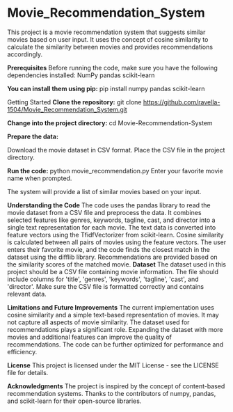 # Movie_Recommendation_System
This project is a movie recommendation system that suggests similar movies based on user input. It uses the concept of cosine similarity to calculate the similarity between movies and provides recommendations accordingly.

**Prerequisites**
Before running the code, make sure you have the following dependencies installed:
NumPy
pandas
scikit-learn

**You can install them using pip:**
pip install numpy pandas scikit-learn

Getting Started
**Clone the repository:**
git clone https://github.com/ravella-1504/Movie_Recommendation_System.git

**Change into the project directory:**
cd Movie-Recommendation-System

**Prepare the data:**

Download the movie dataset in CSV format.
Place the CSV file in the project directory.

**Run the code:**
python movie_recommendation.py
Enter your favorite movie name when prompted.

The system will provide a list of similar movies based on your input.

**Understanding the Code**
The code uses the pandas library to read the movie dataset from a CSV file and preprocess the data.
It combines selected features like genres, keywords, tagline, cast, and director into a single text representation for each movie.
The text data is converted into feature vectors using the TfidfVectorizer from scikit-learn.
Cosine similarity is calculated between all pairs of movies using the feature vectors.
The user enters their favorite movie, and the code finds the closest match in the dataset using the difflib library.
Recommendations are provided based on the similarity scores of the matched movie.
**Dataset**
The dataset used in this project should be a CSV file containing movie information. The file should include columns for 'title', 'genres', 'keywords', 'tagline', 'cast', and 'director'. Make sure the CSV file is formatted correctly and contains relevant data.

**Limitations and Future Improvements**
The current implementation uses cosine similarity and a simple text-based representation of movies. It may not capture all aspects of movie similarity.
The dataset used for recommendations plays a significant role. Expanding the dataset with more movies and additional features can improve the quality of recommendations.
The code can be further optimized for performance and efficiency.

**License**
This project is licensed under the MIT License - see the LICENSE file for details.

**Acknowledgments**
The project is inspired by the concept of content-based recommendation systems.
Thanks to the contributors of numpy, pandas, and scikit-learn for their open-source libraries.
